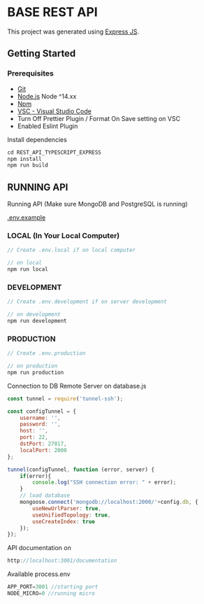 # BASE REST API
This project was generated using [Express JS](https://expressjs.com/).
## Getting Started
### Prerequisites

- [Git](https://git-scm.com/)
- [Node.js](nodejs.org) Node ^14.xx
- [Npm](https://npmjs.com)
- [VSC - Visual Studio Code](https://code.visualstudio.com/download)
- Turn Off Prettier Plugin / Format On Save setting on VSC
- Enabled Eslint Plugin


Install dependencies
```javascript
cd REST_API_TYPESCRIPT_EXPRESS
npm install
npm run build
```

## RUNNING API
Running API (Make sure MongoDB and PostgreSQL is running)

[.env.example](.env.local.example)
### LOCAL (In Your Local Computer)
```javascript
// Create .env.local if on local computer

// on local
npm run local

```
### DEVELOPMENT
```javascript
// Create .env.development if on server development

// on development
npm run development

```
### PRODUCTION
```javascript
// Create .env.production

// on production
npm run production

```

Connection to DB Remote Server
on database.js
```javascript
const tunnel = require('tunnel-ssh');

const configTunnel = {
	username: '',
	password: '',
	host: '',
	port: 22,
	dstPort: 27017,
	localPort: 2000
};

tunnel(configTunnel, function (error, server) {
	if(error){
		console.log("SSH connection error: " + error);
	}
	// load database
	mongoose.connect('mongodb://localhost:2000/'+config.db, {
		useNewUrlParser: true,
		useUnifiedTopology: true,
		useCreateIndex: true
	});
});
```

API documentation on
```javascript
http://localhost:3001/documentation
```

Available process.env
```javascript
APP_PORT=3001 //starting port
NODE_MICRO=0 //running micro
```